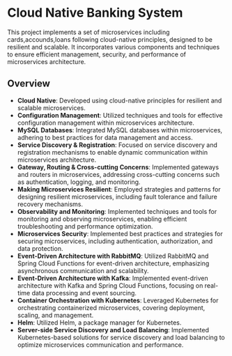 # Cloud Native Banking System 

This project implements a set of microservices including cards,accounds,loans following cloud-native principles, designed to be resilient and scalable. It incorporates various components and techniques to ensure efficient management, security, and performance of microservices architecture.

## Overview

- **Cloud Native**: Developed using cloud-native principles for resilient and scalable microservices.
- **Configuration Management**: Utilized techniques and tools for effective configuration management within microservices architecture.
- **MySQL Databases**: Integrated MySQL databases within microservices, adhering to best practices for data management and access.
- **Service Discovery & Registration**: Focused on service discovery and registration mechanisms to enable dynamic communication within microservices architecture.
- **Gateway, Routing & Cross-cutting Concerns**: Implemented gateways and routers in microservices, addressing cross-cutting concerns such as authentication, logging, and monitoring.
- **Making Microservices Resilient**: Employed strategies and patterns for designing resilient microservices, including fault tolerance and failure recovery mechanisms.
- **Observability and Monitoring**: Implemented techniques and tools for monitoring and observing microservices, enabling efficient troubleshooting and performance optimization.
- **Microservices Security**: Implemented best practices and strategies for securing microservices, including authentication, authorization, and data protection.
- **Event-Driven Architecture with RabbitMQ**: Utilized RabbitMQ and Spring Cloud Functions for event-driven architecture, emphasizing asynchronous communication and scalability.
- **Event-Driven Architecture with Kafka**: Implemented event-driven architecture with Kafka and Spring Cloud Functions, focusing on real-time data processing and event sourcing.
- **Container Orchestration with Kubernetes**: Leveraged Kubernetes for orchestrating containerized microservices, covering deployment, scaling, and management.
- **Helm**: Utilized Helm, a package manager for Kubernetes.
- **Server-side Service Discovery and Load Balancing**: Implemented Kubernetes-based solutions for service discovery and load balancing to optimize microservices communication and performance.


